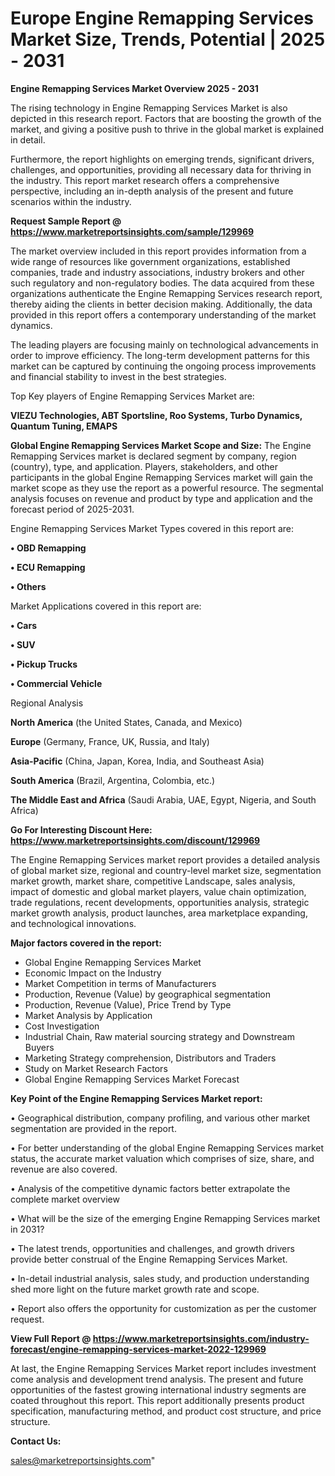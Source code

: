 # Europe Engine Remapping Services Market Size, Trends, Potential | 2025 - 2031

<Strong> Engine Remapping Services Market Overview 2025 - 2031</strong>

The rising technology in Engine Remapping Services Market is also depicted in this research report. Factors that are boosting the growth of the market, and giving a positive push to thrive in the global market is explained in detail.

Furthermore, the report highlights on emerging trends, significant drivers, challenges, and opportunities, providing all necessary data for thriving in the industry. This report market research offers a comprehensive perspective, including an in-depth analysis of the present and future scenarios within the industry.

<strong>Request Sample Report @ <a href=https://www.marketreportsinsights.com/sample/129969>https://www.marketreportsinsights.com/sample/129969</a></strong>

The market overview included in this report provides information from a wide range of resources like government organizations, established companies, trade and industry associations, industry brokers and other such regulatory and non-regulatory bodies. The data acquired from these organizations authenticate the Engine Remapping Services research report, thereby aiding the clients in better decision making. Additionally, the data provided in this report offers a contemporary understanding of the market dynamics.

The leading players are focusing mainly on technological advancements in order to improve efficiency. The long-term development patterns for this market can be captured by continuing the ongoing process improvements and financial stability to invest in the best strategies.

Top Key players of Engine Remapping Services Market are:

<strong>VIEZU Technologies, ABT Sportsline, Roo Systems, Turbo Dynamics, Quantum Tuning, EMAPS</strong>

<strong><b>Global Engine Remapping Services Market Scope and Size:</b></strong>
The Engine Remapping Services market is declared segment by company, region (country), type, and application. Players, stakeholders, and other participants in the global Engine Remapping Services market will gain the market scope as they use the report as a powerful resource. The segmental analysis focuses on revenue and product by type and application and the forecast period of 2025-2031.

Engine Remapping Services Market Types covered in this report are:

<strong>• OBD Remapping

• ECU Remapping

• Others</strong>

Market Applications covered in this report are:

<strong>• Cars

• SUV

• Pickup Trucks

• Commercial Vehicle</strong> 

Regional Analysis

<strong>North America</strong> (the United States, Canada, and Mexico)

<strong>Europe</strong> (Germany, France, UK, Russia, and Italy)

<strong>Asia-Pacific</strong> (China, Japan, Korea, India, and Southeast Asia)

<strong>South America</strong> (Brazil, Argentina, Colombia, etc.)

<strong>The Middle East and Africa</strong> (Saudi Arabia, UAE, Egypt, Nigeria, and South Africa)

<strong>Go For Interesting Discount Here: <a href=https://www.marketreportsinsights.com/discount/129969>https://www.marketreportsinsights.com/discount/129969</a></strong>

The Engine Remapping Services market report provides a detailed analysis of global market size, regional and country-level market size, segmentation market growth, market share, competitive Landscape, sales analysis, impact of domestic and global market players, value chain optimization, trade regulations, recent developments, opportunities analysis, strategic market growth analysis, product launches, area marketplace expanding, and technological innovations.

<strong><b>Major factors covered in the report:</b></strong>
<ul>
  <li>Global Engine Remapping Services Market </li>
  <li>Economic Impact on the Industry</li>
  <li>Market Competition in terms of Manufacturers</li>
  <li>Production, Revenue (Value) by geographical segmentation</li>
  <li>Production, Revenue (Value), Price Trend by Type</li>
  <li>Market Analysis by Application</li>
  <li>Cost Investigation</li>
  <li>Industrial Chain, Raw material sourcing strategy and Downstream Buyers</li>
  <li>Marketing Strategy comprehension, Distributors and Traders</li>
  <li>Study on Market Research Factors</li>
  <li>Global Engine Remapping Services Market Forecast</li>
</ul>

<strong><b>Key Point of the Engine Remapping Services Market report:</b></strong>

• Geographical distribution, company profiling, and various other market segmentation are provided in the report.

• For better understanding of the global Engine Remapping Services market status, the accurate market valuation which comprises of size, share, and revenue are also covered.

• Analysis of the competitive dynamic factors better extrapolate the complete market overview

• What will be the size of the emerging Engine Remapping Services market in 2031?

• The latest trends, opportunities and challenges, and growth drivers provide better construal of the Engine Remapping Services Market.

• In-detail industrial analysis, sales study, and production understanding shed more light on the future market growth rate and scope.

• Report also offers the opportunity for customization as per the customer request.

<strong><b>View Full Report @ <a href=https://www.marketreportsinsights.com/industry-forecast/engine-remapping-services-market-2022-129969>https://www.marketreportsinsights.com/industry-forecast/engine-remapping-services-market-2022-129969</a></b></strong>


At last, the Engine Remapping Services Market report includes investment come analysis and development trend analysis. The present and future opportunities of the fastest growing international industry segments are coated throughout this report. This report additionally presents product specification, manufacturing method, and product cost structure, and price structure.

<strong>Contact Us:</strong>

sales@marketreportsinsights.com"
